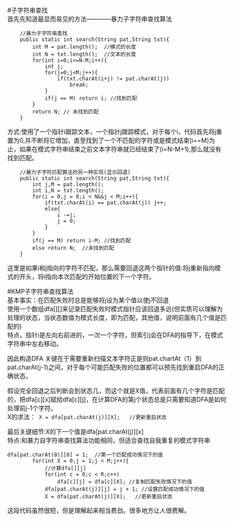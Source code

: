 #子字符串查找  
首先先知道最显而易见的方法————暴力子字符串查找算法  
```
    //暴力子字符串查找
	public static int search(String pat,String txt){
		int M = pat.length();  //模式的长度
		int N = txt.length();  //文本的长度  
		for(int i=0;i<=N-M;i++){
			int j;
			for(j=0;j<M;j++){
				if(txt.charAt(i+j) != pat.charAt(j))
					break;				
			}
			if(j == M) return i; //找到匹配
		}
		return N; // 未找到匹配
	}
```  

方式:使用了一个指针i跟踪文本，一个指针j跟踪模式，对于每个i，代码首先将j重置为0,并不断将它增加，直至找到了一个不匹配的字符或是模式结束(i==M)为止，如果在模式字符串结束之前文本字符串就已经结束了(i=N-M+1),那么就没有找到匹配。  


```
	//暴力子字符匹配算法的另一种实现(显示回退)
	public static int search(String pat,String txt){
		int j,M = pat.length();
		int i,N = txt.length();
		for(i = 0,j = 0;i < N&&j < M;i++){
			if(txt.charAt(i) == pat.charAt(j)) j++;
			else{
				i -=j;
				j = 0;
			}
		}
		if(j == M) return i-M; //找到匹配
		else return N;  //未找到匹配
	}
```  
这里是如果i和j指向的字符不匹配，那么需要回退这两个指针的值:将j重新指向模式的开头，将i指向本次匹配的开始位置的下一个字符。  


#KMP子字符串查找算法  
基本事实：在匹配失败时总是能够将j设为某个值以使j不回退  
使用一个数组dfa[][]来记录匹配失败时模式指针应该回退多远(但实质可以理解为处理的状态，当状态数值为模式长度，即为匹配，其他值，说明前面有几个值是匹配的)  
特点，指针i是左向右前进的，一次一个字符，但索引j会在DFA的指导下，在模式字符串中左右移动。  

因此构造DFA
关键在于需要重新扫描文本字符正是则pat.chartAt（1）到pat.charAt(j-1)之间，对于每个可能匹配失败的位置都可以预先找到重启DFA的正确状态。  

假设完全回退之后判断会到状态几，而这个就是X值，代表前面有几个字符是匹配的，把dfa[c][x]赋给dfa[c][j]，在计算DFA的第j个状态总是只需要知道DFA是如何处理前j-1个字符。  
X的求法：` X = dfa[pat.charAt(j)][X];   //更新重启状态` 

最后关键细节:X的下一个值是dfa[pat.charAt(j)][x]  
特点:和暴力自字符串查找算法功能相同，但适合查找自我重复的模式字符串

```
dfa[pat.charAt(0)][0] = 1;  //第一个匹配成功情况下的值
		for(int X = 0,j = 1;j < M;j++){
			//计算dfa[][j]
			for(int c = 0;c < R;c++)
				dfa[c][j] = dfa[c][X]; //复制匹配失败情况下的值
			dfa[pat.charAt(j)][j] = j + 1; //设置匹配成功情况下的值
			X = dfa[pat.charAt(j)][X];   //更新重启状态
```  
这段代码虽然很短，但是理解起来相当费劲。很多地方让人很费解。
